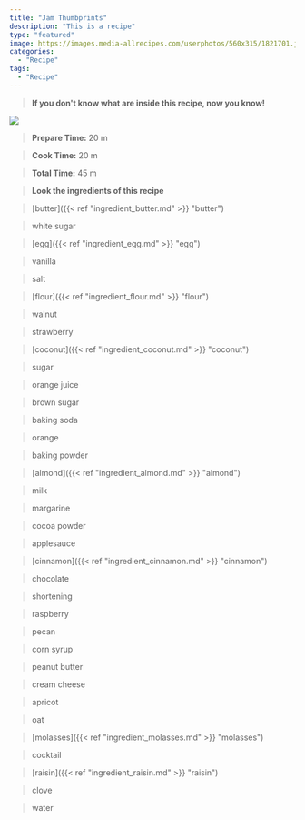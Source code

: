 ```yaml
---
title: "Jam Thumbprints"
description: "This is a recipe"
type: "featured"
image: https://images.media-allrecipes.com/userphotos/560x315/1821701.jpg
categories: 
  - "Recipe"
tags: 
  - "Recipe"
---
```



>**If you don't know what are inside this recipe, now you know!**

![](../images/Recipes-Banner.jpg)
> **Prepare Time:** 20 m


> **Cook Time:** 20 m


> **Total Time:** 45 m

> **Look the ingredients of this recipe**

> [butter]({{< ref "ingredient_butter.md" >}} "butter")

> white sugar

> [egg]({{< ref "ingredient_egg.md" >}} "egg")

> vanilla

> salt

> [flour]({{< ref "ingredient_flour.md" >}} "flour")

> walnut

> strawberry

> [coconut]({{< ref "ingredient_coconut.md" >}} "coconut")

> sugar

> orange juice

> brown sugar

> baking soda

> orange

> baking powder

> [almond]({{< ref "ingredient_almond.md" >}} "almond")

> milk

> margarine

> cocoa powder

> applesauce

> [cinnamon]({{< ref "ingredient_cinnamon.md" >}} "cinnamon")

> chocolate

> shortening

> raspberry

> pecan

> corn syrup

> peanut butter

> cream cheese

> apricot

> oat

> [molasses]({{< ref "ingredient_molasses.md" >}} "molasses")

> cocktail

> [raisin]({{< ref "ingredient_raisin.md" >}} "raisin")

> clove

> water

